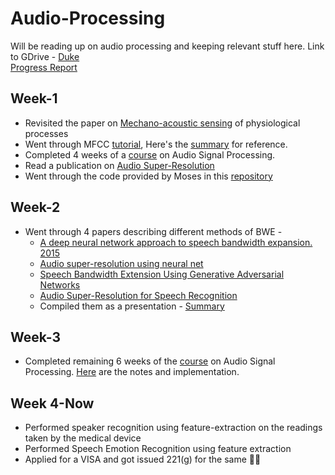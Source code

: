 # Audio-Processing
Will be reading up on audio processing and keeping relevant stuff here. Link to GDrive - [Duke](https://drive.google.com/drive/folders/1NIgnEmLMugQUwR_ilkgHIskqYfV8dx9c?usp=sharing)   
[Progress Report](https://docs.google.com/document/d/1AbSwuFQhJF9W0XB-EotXYFiuZ9I35bLrpWuaBlJk2wo/edit?usp=sharing)
## Week-1
- Revisited the paper on [Mechano-acoustic sensing](https://www.researchgate.net/publication/347308988_Long-term_continuous_and_multimodal_monitoring_of_respiratory_digital_biomarkers_via_wireless_epidermal_mechano-acoustic_sensing_in_clinical_and_home_settings_for_COVID-19_patients) of physiological processes
- Went through MFCC [tutorial](https://www.kaggle.com/ilyamich/mfcc-implementation-and-tutorial), Here's the [summary](./MFCC_tutorial.ipynb) for reference.
- Completed 4 weeks of a [course](https://www.coursera.org/learn/audio-signal-processing) on Audio Signal Processing. 
- Read a publication on [Audio Super-Resolution](https://www.amazon.science/publications/audio-super-resolution-for-speech-recognition)
- Went through the code provided by Moses in this [repository](https://github.com/mosesfuego/YES_NO-ALL)

## Week-2
- Went through 4 papers describing different methods of BWE -
  - [A deep neural network approach to speech bandwidth expansion. 2015](https://ieeexplore.ieee.org/document/7178801)
  - [ Audio super-resolution using neural net](https://arxiv.org/pdf/1708.00853.pdf)
  - [Speech Bandwidth Extension Using Generative Adversarial Networks](https://ieeexplore.ieee.org/document/8462588)
  - [ Audio Super-Resolution for Speech Recognition](https://www.amazon.science/publications/audio-super-resolution-for-speech-recognition)
  - Compiled them as a presentation - [Summary](https://docs.google.com/presentation/d/12bt9nd7ysvaw8uuf6zvIDTP-xHePY6l3UQP-r1t6V5E/edit?usp=sharing)

## Week-3
- Completed remaining 6 weeks of the [course](https://www.coursera.org/learn/audio-signal-processing) on Audio Signal Processing. [Here](./Coursera-ASP/README.md) are the notes and implementation.

## Week 4-Now
- Performed speaker recognition using feature-extraction on the readings taken by the medical device 
- Performed Speech Emotion Recognition using feature extraction
- Applied for a VISA and got issued 221(g) for the same 🤡🤡
